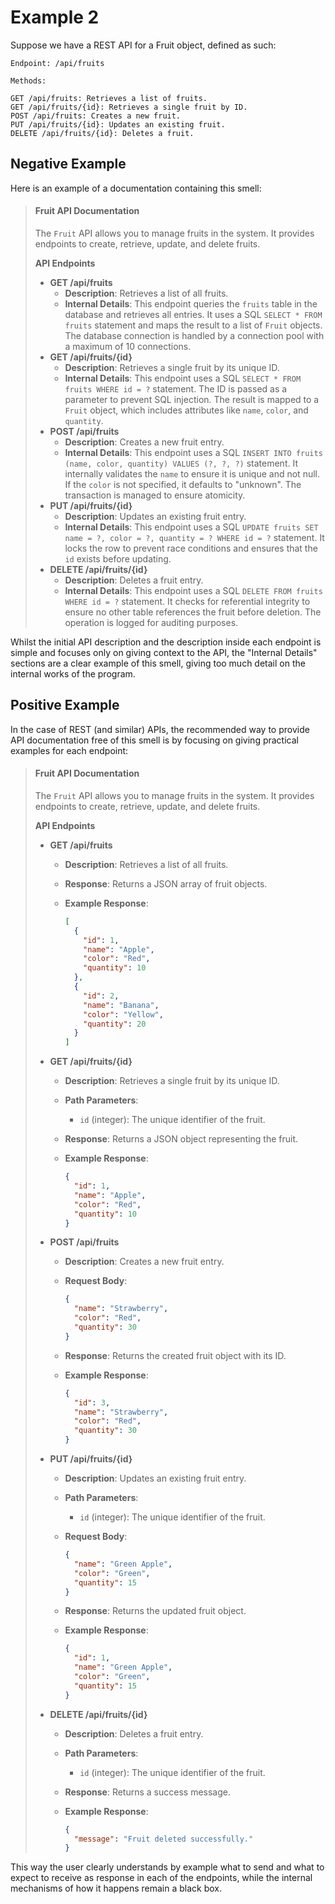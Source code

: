 # Example 2

Suppose we have a REST API for a Fruit object, defined as such:

```
Endpoint: /api/fruits

Methods:

GET /api/fruits: Retrieves a list of fruits.
GET /api/fruits/{id}: Retrieves a single fruit by ID.
POST /api/fruits: Creates a new fruit.
PUT /api/fruits/{id}: Updates an existing fruit.
DELETE /api/fruits/{id}: Deletes a fruit.
```

## Negative Example

Here is an example of a documentation containing this smell:

> #### Fruit API Documentation
>
> The `Fruit` API allows you to manage fruits in the system. It provides endpoints to create, retrieve, update, and delete fruits.
>
> **API Endpoints**
>
> * **GET /api/fruits**
>   * **Description**: Retrieves a list of all fruits.
>   * **Internal Details**: This endpoint queries the `fruits` table in the database and retrieves all entries. It uses a SQL `SELECT * FROM fruits` statement and maps the result to a list of `Fruit` objects. The database connection is handled by a connection pool with a maximum of 10 connections.
> * **GET /api/fruits/{id}**
>   * **Description**: Retrieves a single fruit by its unique ID.
>   * **Internal Details**: This endpoint uses a SQL `SELECT * FROM fruits WHERE id = ?` statement. The ID is passed as a parameter to prevent SQL injection. The result is mapped to a `Fruit` object, which includes attributes like `name`, `color`, and `quantity`.
> * **POST /api/fruits**
>   * **Description**: Creates a new fruit entry.
>   * **Internal Details**: This endpoint uses a SQL `INSERT INTO fruits (name, color, quantity) VALUES (?, ?, ?)` statement. It internally validates the `name` to ensure it is unique and not null. If the `color` is not specified, it defaults to "unknown". The transaction is managed to ensure atomicity.
> * **PUT /api/fruits/{id}**
>   * **Description**: Updates an existing fruit entry.
>   * **Internal Details**: This endpoint uses a SQL `UPDATE fruits SET name = ?, color = ?, quantity = ? WHERE id = ?` statement. It locks the row to prevent race conditions and ensures that the `id` exists before updating.
> * **DELETE /api/fruits/{id}**
>   * **Description**: Deletes a fruit entry.
>   * **Internal Details**: This endpoint uses a SQL `DELETE FROM fruits WHERE id = ?` statement. It checks for referential integrity to ensure no other table references the fruit before deletion. The operation is logged for auditing purposes.

Whilst the initial API description and the description inside each endpoint is simple and focuses only on giving context to the API, the "Internal Details" sections are a clear example of this smell, giving too much detail on the internal works of the program.

## Positive Example

In the case of REST (and similar) APIs, the  recommended way to provide API documentation free of this smell is by focusing on giving practical examples for each endpoint:

> #### Fruit API Documentation
>
> The `Fruit` API allows you to manage fruits in the system. It provides endpoints to create, retrieve, update, and delete fruits.
>
> **API Endpoints**
>
> * **GET /api/fruits**
>   * **Description**: Retrieves a list of all fruits.
>   * **Response**: Returns a JSON array of fruit objects.
>   *   **Example Response**:
>
>       ```json
>       [
>         {
>           "id": 1,
>           "name": "Apple",
>           "color": "Red",
>           "quantity": 10
>         },
>         {
>           "id": 2,
>           "name": "Banana",
>           "color": "Yellow",
>           "quantity": 20
>         }
>       ]
>       ```
> * **GET /api/fruits/{id}**
>   * **Description**: Retrieves a single fruit by its unique ID.
>   * **Path Parameters**:
>     * `id` (integer): The unique identifier of the fruit.
>   * **Response**: Returns a JSON object representing the fruit.
>   *   **Example Response**:
>
>       ```json
>       {
>         "id": 1,
>         "name": "Apple",
>         "color": "Red",
>         "quantity": 10
>       }
>       ```
> * **POST /api/fruits**
>   * **Description**: Creates a new fruit entry.
>   *   **Request Body**:
>
>       ```json
>       {
>         "name": "Strawberry",
>         "color": "Red",
>         "quantity": 30
>       }
>       ```
>   * **Response**: Returns the created fruit object with its ID.
>   *   **Example Response**:
>
>       ```json
>       {
>         "id": 3,
>         "name": "Strawberry",
>         "color": "Red",
>         "quantity": 30
>       }
>       ```
> * **PUT /api/fruits/{id}**
>   * **Description**: Updates an existing fruit entry.
>   * **Path Parameters**:
>     * `id` (integer): The unique identifier of the fruit.
>   *   **Request Body**:
>
>       ```json
>       {
>         "name": "Green Apple",
>         "color": "Green",
>         "quantity": 15
>       }
>       ```
>   * **Response**: Returns the updated fruit object.
>   *   **Example Response**:
>
>       ```json
>       {
>         "id": 1,
>         "name": "Green Apple",
>         "color": "Green",
>         "quantity": 15
>       }
>       ```
> * **DELETE /api/fruits/{id}**
>   * **Description**: Deletes a fruit entry.
>   * **Path Parameters**:
>     * `id` (integer): The unique identifier of the fruit.
>   * **Response**: Returns a success message.
>   *   **Example Response**:
>
>       ```json
>       {
>         "message": "Fruit deleted successfully."
>       }
>       ```

This way the user clearly understands by example what to send and what to expect to receive as response in each of the endpoints, while the internal mechanisms of how it happens remain a black box.
